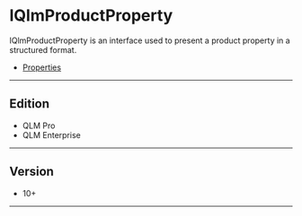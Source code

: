 # IQlmProductProperty

IQlmProductProperty is an interface used to present a product property in a structured format.

* [Properties](properties.md)

***

## Edition

* QLM Pro
* QLM Enterprise

***

## Version

* 10+

***
